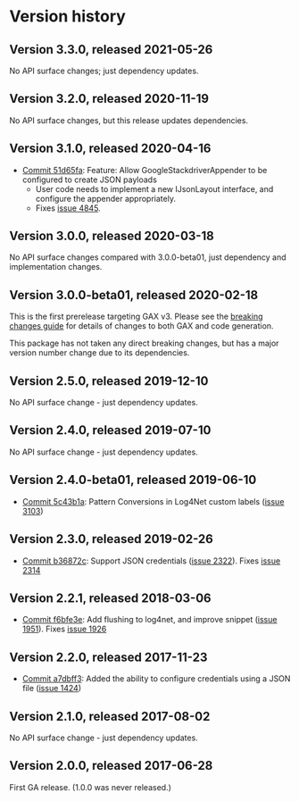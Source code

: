 # Version history

## Version 3.3.0, released 2021-05-26

No API surface changes; just dependency updates.

## Version 3.2.0, released 2020-11-19

No API surface changes, but this release updates dependencies.

## Version 3.1.0, released 2020-04-16

- [Commit 51d65fa](https://github.com/googleapis/google-cloud-dotnet/commit/51d65fa): Feature: Allow GoogleStackdriverAppender to be configured to create JSON payloads
  - User code needs to implement a new IJsonLayout interface, and configure the appender appropriately.
  - Fixes [issue 4845](https://github.com/googleapis/google-cloud-dotnet/issues/4845).

## Version 3.0.0, released 2020-03-18

No API surface changes compared with 3.0.0-beta01, just dependency
and implementation changes.

## Version 3.0.0-beta01, released 2020-02-18

This is the first prerelease targeting GAX v3. Please see the [breaking changes guide](https://cloud.google.com/dotnet/docs/reference/help/breaking-gax2) for details of changes to both GAX and code generation.

This package has not taken any direct breaking changes, but has a major version number change due to its dependencies.

## Version 2.5.0, released 2019-12-10

No API surface change - just dependency updates.

## Version 2.4.0, released 2019-07-10

No API surface change - just dependency updates.

## Version 2.4.0-beta01, released 2019-06-10

- [Commit 5c43b1a](https://github.com/googleapis/google-cloud-dotnet/commit/5c43b1a): Pattern Conversions in Log4Net custom labels ([issue 3103](https://github.com/googleapis/google-cloud-dotnet/issues/3103))

## Version 2.3.0, released 2019-02-26

- [Commit b36872c](https://github.com/googleapis/google-cloud-dotnet/commit/b36872c): Support JSON credentials ([issue 2322](https://github.com/googleapis/google-cloud-dotnet/issues/2322)). Fixes [issue 2314](https://github.com/googleapis/google-cloud-dotnet/issues/2314)

## Version 2.2.1, released 2018-03-06

- [Commit f6bfe3e](https://github.com/googleapis/google-cloud-dotnet/commit/f6bfe3e): Add flushing to log4net, and improve snippet ([issue 1951](https://github.com/googleapis/google-cloud-dotnet/issues/1951)). Fixes [issue 1926](https://github.com/googleapis/google-cloud-dotnet/issues/1926)

## Version 2.2.0, released 2017-11-23

- [Commit a7dbff3](https://github.com/googleapis/google-cloud-dotnet/commit/a7dbff3): Added the ability to configure credentials using a JSON file ([issue 1424](https://github.com/googleapis/google-cloud-dotnet/issues/1424))

## Version 2.1.0, released 2017-08-02

No API surface change - just dependency updates.

## Version 2.0.0, released 2017-06-28

First GA release. (1.0.0 was never released.)
